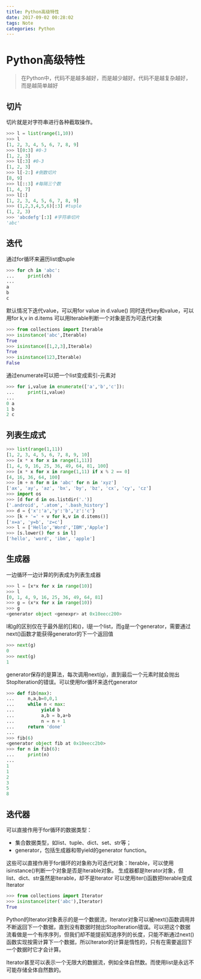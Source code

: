 ```yaml
---
title: Python高级特性
date: 2017-09-02 00:28:02
tags: Note
categories: Python
---
```


# Python高级特性

> 在Python中，代码不是越多越好，而是越少越好。代码不是越复杂越好，而是越简单越好

<!--more-->

## 切片

切片就是对字符串进行各种截取操作。

```python
>>> l = list(range(1,10))
>>> l
[1, 2, 3, 4, 5, 6, 7, 8, 9]
>>> l[0:3] #0-3
[1, 2, 3]
>>> l[:3] #0-3
[1, 2, 3]
>>> l[-2:] #倒数切片
[8, 9]
>>> l[::3] #每隔三个数
[1, 4, 7]
>>> l[:]
[1, 2, 3, 4, 5, 6, 7, 8, 9]
>>> (1,2,3,4,5,6)[:3] #tuple
(1, 2, 3)
>>> 'abcdefg'[:3] #字符串切片
'abc'
```

## 迭代

通过for循环来遍历list或tuple

```python
>>> for ch in 'abc':
...     print(ch)
...
a
b
c
```

默认情况下迭代value，可以用for value in d.value()
同时迭代key和value，可以用for k,v in d.items
可以用Iterable判断一个对象是否为可迭代对象

```python
>>> from collections import Iterable
>>> isinstance('abc',Iterable)
True
>>> isinstance([1,2,3],Iterable)
True
>>> isinstance(123,Iterable)
False
```

通过enumerate可以把一个list变成索引-元素对

```python
>>> for i,value in enumerate(['a','b','c']):
...     print(i,value)
...
0 a
1 b
2 c
```

## 列表生成式

```python
>>> list(range(1,11))
[1, 2, 3, 4, 5, 6, 7, 8, 9, 10]
>>> [x * x for x in range(1,11)]
[1, 4, 9, 16, 25, 36, 49, 64, 81, 100]
>>> [x * x for x in range(1,11) if x % 2 == 0]
[4, 16, 36, 64, 100]
>>> [m + n for m in 'abc' for n in 'xyz']
['ax', 'ay', 'az', 'bx', 'by', 'bz', 'cx', 'cy', 'cz']
>>> import os
>>> [d for d in os.listdir('.')]
['.android', '.atom', '.bash_history']
>>> d = {'x':'a','y':'b','z':'c'}
>>> [k + '=' + v for k,v in d.items()]
['x=a', 'y=b', 'z=c']
>>> l = ['Hello','Word','IBM','Apple']
>>> [s.lower() for s in l]
['hello', 'word', 'ibm', 'apple']
```

## 生成器

一边循环一边计算的列表成为列表生成器

```python
>>> l = [x*x for x in range(10)]
>>> l
[0, 1, 4, 9, 16, 25, 36, 49, 64, 81]
>>> g = (x*x for x in range(10))
>>> g
<generator object <genexpr> at 0x10eecc200>
```

l和g的区别仅在于最外层的[]和()，l是一个list，而g是一个generator，需要通过next()函数才能获得generator的下一个返回值

```python
>>> next(g)
0
>>> next(g)
1
```

generator保存的是算法，每次调用next(g)，直到最后一个元素时就会抛出StopIteration的错误。可以使用for循环来迭代generator

```python
>>> def fib(max):
...     n,a,b=0,0,1
...     while n < max:
...          yield b
...          a,b = b,a+b
...          n = n + 1
...     return 'done'
...
>>> fib(6)
<generator object fib at 0x10eecc2b0>
>>> for n in fib(6):
...     print(n)
...
1
1
2
3
5
8
```

## 迭代器

可以直接作用于for循环的数据类型：

* 集合数据类型，如list、tuple、dict、set、str等；
* generator，包括生成器和带yield的generator function。

这些可以直接作用于for循环的对象称为可迭代对象：Iterable，可以使用isinstance()判断一个对象是否是Iterable对象。
生成器都是Iterator对象，但list、dict、str虽然是Iterable，却不是Iterator
可以使用iter()函数把Iterable变成Iterator

```python
>>> from collections import Iterator
>>> isinstance(iter('abc'),Iterator)
True
```

Python的Iterator对象表示的是一个数据流，Iterator对象可以被next()函数调用并不断返回下一个数据，直到没有数据时抛出StopIteration错误。可以把这个数据流看做是一个有序序列，但我们却不能提前知道序列的长度，只能不断通过next()函数实现按需计算下一个数据，所以Iterator的计算是惰性的，只有在需要返回下一个数据时它才会计算。

Iterator甚至可以表示一个无限大的数据流，例如全体自然数。而使用list是永远不可能存储全体自然数的。
